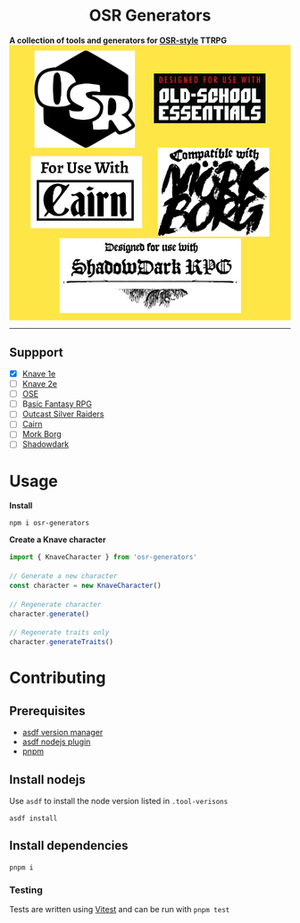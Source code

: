 <div>
  <h1 align="center">OSR Generators</h1>
  <strong>
    A collection of tools and generators for <a href="https://en.wikipedia.org/wiki/Old_School_Renaissance">OSR-style</a> TTRPG
  </strong>

  <div
    style="display: flex; flex-wrap: wrap;justify-content: space-evenly; align-items: center; background-color: #ffe647; padding: 10px 10px;"
  >
    <img
        style="width: 180px; background: transparent"
        alt="OSR logo"
        src="docs/images/osr-logo.png"
    />
    <a href="https://necroticgnome.com/">
      <img
        style="width: 200px"
        alt="Designed for use with Old-School Essentials"
        src="docs/images/use-with-OSE.png"
      />
    </a>
      <a href="https://cairnrpg.com/">
      <img
        style="width: 200px"
        alt="For use with Cairn"
        src="docs/images/use-with-Cairn.jpg"
      />
    </a>
      <a href="https://morkborg.com/">
      <img
        style="width: 200px; background: transparent"
        alt="Compatible with Mork Borg"
        src="docs/images/compatible-with-Mork-Borg-vert.svg"
      />
    </a>
    <a href="https://www.thearcanelibrary.com/pages/shadowdark">
      <img
        style="width: 325px; background: transparent"
        alt="Designed for use with Shadowdark RPG"
        src="docs/images/Third_Party_Shadowdark_Logo_Black.png"
      />
    </a>
  </div>
</div>

<hr />

## Suppport

- [x] [Knave 1e](https://questingbeast.itch.io/knave)
- [ ] [Knave 2e](https://questingbeast.itch.io/knave-second-edition)
- [ ] [OSE](https://oldschoolessentials.necroticgnome.com/srd/index.php/Main_Page)
- [ ] B[asic Fantasy RPG](https://www.basicfantasy.org/)
- [ ] [Outcast Silver Raiders](https://www.osr-rpg.com/)
- [ ] [Cairn](https://cairnrpg.com/)
- [ ] [Mork Borg](https://morkborg.com/)
- [ ] [Shadowdark](https://www.thearcanelibrary.com/pages/shadowdark)

# Usage

**Install**

```shell
npm i osr-generators
```

**Create a Knave character**

```typescript
import { KnaveCharacter } from 'osr-generators'

// Generate a new character
const character = new KnaveCharacter()

// Regenerate character
character.generate()

// Regenerate traits only
character.generateTraits()
```

# Contributing

## Prerequisites

- [asdf version manager](https://asdf-vm.com/)
- [asdf nodejs plugin](https://github.com/asdf-vm/asdf-nodejs)
- [pnpm](https://pnpm.io/)

## Install nodejs

Use `asdf` to install the node version listed in `.tool-verisons`

```shell
asdf install
```

## Install dependencies

```shell
pnpm i
```

### Testing

Tests are written using [Vitest](https://vitest.dev/) and can be run with `pnpm test`
